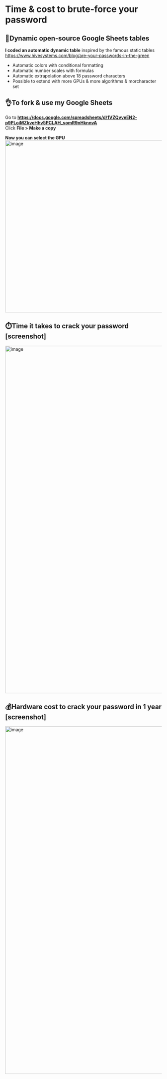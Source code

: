 # Time & cost to brute-force your password

## 📖Dynamic open-source Google Sheets tables

**I coded an automatic dynamic table** inspired by the famous static tables https://www.hivesystems.com/blog/are-your-passwords-in-the-green

- Automatic colors with conditional formatting
- Automatic number scales with formulas
- Automatic extrapolation above 18 password characters
- Possible to extend with more GPUs & more algorithms & morcharacter set

## 👌To fork & use my Google Sheets

Go to **https://docs.google.com/spreadsheets/d/1VZQvveEN2-p9PLoiMZkveHhv5PCLAH_somR9nHknnvA** \
Click **File > Make a copy**

**Now you can select the GPU** \
<img width="551" alt="image" src="https://github.com/user-attachments/assets/dfb0943f-b22b-45d6-81a0-b38e8c5193ae" />

## ⏱️Time it takes to crack your password [screenshot]

<img width="1112" alt="image" src="https://github.com/user-attachments/assets/73b12de4-989b-4d0c-9b4b-c7c26dff324f" />

## 💰Hardware cost to crack your password in 1 year [screenshot]

<img width="1113" alt="image" src="https://github.com/user-attachments/assets/17ec9374-244f-4f33-b9e9-7fbf5752867a" />
